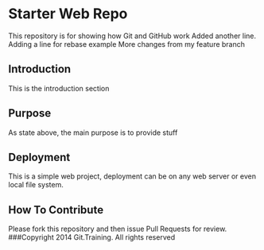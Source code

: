 # Starter Web Repo

This repository is for showing how Git and GitHub work
Added another line. Adding a line for rebase example
More changes from my feature branch
## Introduction
This is the introduction section

## Purpose

As state above, the main purpose is to provide stuff

## Deployment

This is a simple web project, deployment can be on any web server or even local file system.

## How To Contribute

Please fork this repository and then issue Pull Requests for review.
###Copyright
2014 Git.Training. All rights reserved
